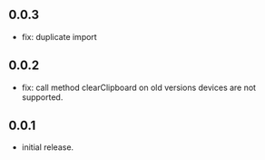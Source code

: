## 0.0.3

* fix: duplicate import

## 0.0.2

* fix: call method clearClipboard on old versions devices are not supported.

## 0.0.1

* initial release.

